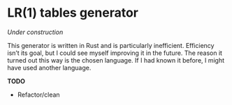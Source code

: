 # LR(1) tables generator
*Under construction*

This generator is written in Rust and is particularly inefficient. Efficiency
isn’t its goal, but I could see myself improving it in the future. The reason
it turned out this way is the chosen language. If I had known it before, I
might have used another language.

**TODO**
 - Refactor/clean
